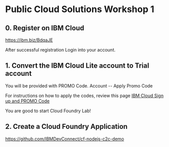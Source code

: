 # Public Cloud Solutions Workshop 1


## 0. Register on IBM Cloud

https://ibm.biz/BdqaJE


After successful registration Login into your account. 

## 1. Convert the IBM Cloud Lite account to Trial account

You will be provided with PROMO Code. 
Account -- Apply Promo Code

For instructions on how to apply the codes, 
review this page
[IBM Cloud Sign up and PROMO Code](https://cloud.ibm.com/docs/account?topic=account-codes#codes)

     
You are good to start  Cloud  Foundry Lab!

## 2. Create a Cloud Foundry Application
https://github.com/IBMDevConnect/cf-nodejs-c2c-demo

